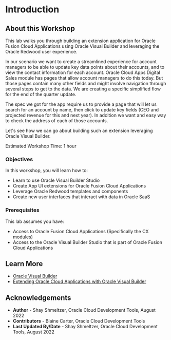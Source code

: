 # Introduction

## About this Workshop

This lab walks you through building an extension application for Oracle Fusion Cloud Applications using Oracle Visual Builder and leveraging the Oracle Redwood user experience.

In our scenario we want to create a streamlined experience for account managers to be able to update key data points about their accounts, and to view the contact information for each account. Oracle Cloud Apps Digital Sales module has pages that allow account managers to do this today. But those pages contain many other fields and might involve navigation through several steps to get to the data. We are creating a specific simplified flow for the end of the quarter update.

The spec we got for the app require us to provide a page that will let us search for an account by name, then click to update key fields (CEO and projected revenue for this and next year). In addition we want and easy way to check the address of each of those accounts.

Let's see how we can go about building such an extension leveraging Oracle Visual Builder.

Estimated Workshop Time: 1 hour

  [](youtube:kqC2wLWw-cM)

### Objectives

In this workshop, you will learn how to:
* Learn to use Oracle Visual Builder Studio
* Create App UI extensions for Oracle Fusion Cloud Applications
* Leverage Oracle Redwood templates and components
* Create new user interfaces that interact with data in Oracle SaaS

### Prerequisites 

This lab assumes you have:
* Access to Oracle Fusion Cloud Applications (Specifically the CX modules)
* Access to the Oracle Visual Builder Studio that is part of Oracle Fusion Cloud Applications

## Learn More

* [Oracle Visual Builder](https://www.oracle.com/application-development/visual-builder/)
* [Extending Oracle Cloud Applications with Oracle Visual Builder](https://docs.oracle.com/en/cloud/paas/visual-builder/visualbuilder-building-appui/index.html)

## Acknowledgements
* **Author** - Shay Shmeltzer, Oracle Cloud Development Tools, August 2022
* **Contributors** -  Blaine Carter, Oracle Cloud Development Tools
* **Last Updated By/Date** - Shay Shmeltzer, Oracle Cloud Development Tools, August 2022
